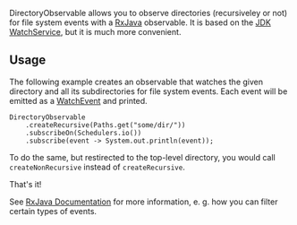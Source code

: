 DirectoryObservable allows you to observe directories (recursiveley or not) for file system events with a [RxJava](https://github.com/ReactiveX/RxJava) observable. It is based on the [JDK WatchService](https://docs.oracle.com/javase/8/docs/api/java/nio/file/WatchService.html), but it is much more convenient.

Usage
-------

The following example creates an observable that watches the given directory and all its subdirectories for file system events. Each event will be emitted as a [WatchEvent](https://docs.oracle.com/javase/8/docs/api/java/nio/file/WatchEvent.html) and printed.

    DirectoryObservable
        .createRecursive(Paths.get("some/dir/"))
        .subscribeOn(Schedulers.io())
        .subscribe(event -> System.out.println(event));
    
To do the same, but restirected to the top-level directory, you would call `createNonRecursive` instead of `createRecursive`.

That's it!

See [RxJava Documentation](https://github.com/ReactiveX/RxJava/wiki) for more information, e. g. how you can filter certain types of events.